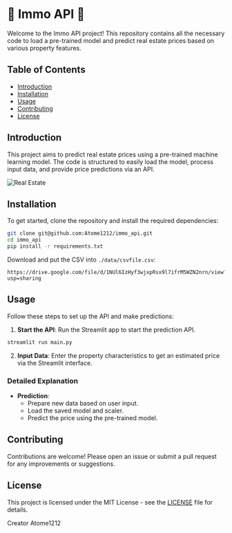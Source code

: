
# 🏡 Immo API 🏡

Welcome to the Immo API project! This repository contains all the necessary code to load a pre-trained model and predict real estate prices based on various property features. 

## Table of Contents

- [Introduction](#introduction)
- [Installation](#installation)
- [Usage](#usage)
- [Contributing](#contributing)
- [License](#license)

## Introduction

This project aims to predict real estate prices using a pre-trained machine learning model. The code is structured to easily load the model, process input data, and provide price predictions via an API.

![Real Estate](https://miro.medium.com/v2/resize:fit:1000/1*1C3GnoY-FzhqzL0MzTlWyQ.gif)

## Installation

To get started, clone the repository and install the required dependencies:

```bash
git clone git@github.com:Atome1212/immo_api.git
cd immo_api
pip install -r requirements.txt
```

Download and put the CSV into `./data/csvfile.csv`:

```
https://drive.google.com/file/d/1NUl6IzHyf3wjxpRsx9l7ifrM5WZN2nrn/view?usp=sharing
```

## Usage

Follow these steps to set up the API and make predictions:

1. **Start the API**: Run the Streamlit app to start the prediction API.

```bash
streamlit run main.py
```

2. **Input Data**: Enter the property characteristics to get an estimated price via the Streamlit interface.

### Detailed Explanation

- **Prediction**:
   - Prepare new data based on user input.
   - Load the saved model and scaler.
   - Predict the price using the pre-trained model.

## Contributing

Contributions are welcome! Please open an issue or submit a pull request for any improvements or suggestions.

## License

This project is licensed under the MIT License - see the [LICENSE](LICENSE) file for details.

Creator Atome1212
